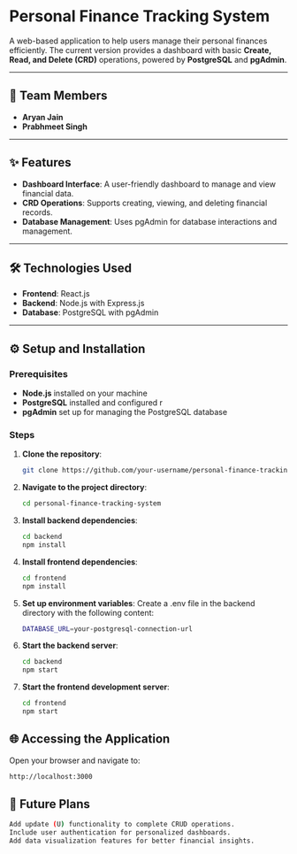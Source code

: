 # Personal Finance Tracking System  

A web-based application to help users manage their personal finances efficiently. The current version provides a dashboard with basic **Create, Read, and Delete (CRD)** operations, powered by **PostgreSQL** and **pgAdmin**.  

---

## 👥 Team Members  

- **Aryan Jain**  
- **Prabhmeet Singh**  

---

## ✨ Features  

- **Dashboard Interface**: A user-friendly dashboard to manage and view financial data.  
- **CRD Operations**: Supports creating, viewing, and deleting financial records.  
- **Database Management**: Uses pgAdmin for database interactions and management.  

---

## 🛠️ Technologies Used  

- **Frontend**: React.js  
- **Backend**: Node.js with Express.js  
- **Database**: PostgreSQL with pgAdmin  

---

## ⚙️ Setup and Installation  

### Prerequisites  

- **Node.js** installed on your machine  
- **PostgreSQL** installed and configured  r
- **pgAdmin** set up for managing the PostgreSQL database  

### Steps  

1. **Clone the repository**:  
   ```bash  
   git clone https://github.com/your-username/personal-finance-tracking-system.git  
2. **Navigate to the project directory**:  
   ```bash  
   cd personal-finance-tracking-system  
3. **Install backend dependencies**:  
   ```bash  
   cd backend
   npm install  
4. **Install frontend dependencies**:  
   ```bash  
   cd frontend
   npm install  
5. **Set up environment variables**:
   Create a .env file in the backend directory with the following content:
   ```bash  
   DATABASE_URL=your-postgresql-connection-url  
6. **Start the backend server**:  
   ```bash  
   cd backend
   npm start 
7. **Start the frontend development server**:  
   ```bash  
   cd frontend
   npm start
## 🌐 Accessing the Application
   Open your browser and navigate to:
   ```bash
   http://localhost:3000
   ```
## 🚀 Future Plans
   ```bash
   Add update (U) functionality to complete CRUD operations.
   Include user authentication for personalized dashboards.
   Add data visualization features for better financial insights.
   ```
